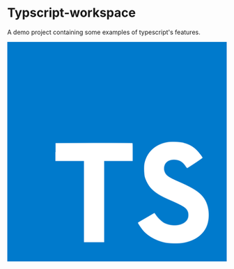 # Typscript-workspace
A demo project containing some examples of typescript's features.

![My Image](typescript.svg)